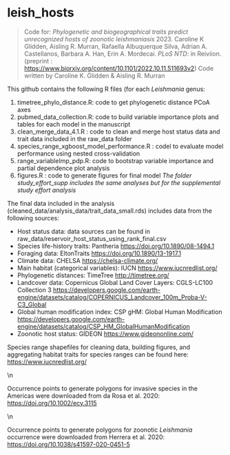 # leish_hosts
> Code for: *Phylogenetic and biogeographical traits predict unrecognized hosts of zoonotic leishmaniasis* 2023. Caroline K Glidden, Aisling R. Murran, Rafaella Albuquerque Silva, Adrian A. Castellanos,  Barbara A. Han, Erin A. Mordecai. *PLoS NTD*: in Reiviion. (preprint : https://www.biorxiv.org/content/10.1101/2022.10.11.511693v2)
> Code written by Caroline K. Glidden & Aisling R. Murran

This github contains the following R files (for each *Leishmania* genus:

1. timetree_phylo_distance.R: code to get phylogenetic distance PCoA axes
2. pubmed_data_collection.R: code to build variable importance plots and tables for each model in the manuscript
3. clean_merge_data_4.1.R : code to clean and merge host status data and trait data included in the raw_data folder
4. species_range_xgboost_model_performance.R : codel to evaluate model performance using nested cross-validation
5. range_variableImp_pdp.R: code to bootstrap variable importance and partial dependence plot analysis
6. figures.R : code to generate figures for final model
 *The folder study_effort_supp includes the same analyses but for the supplemental study effort analysis*

The final data included in the analysis (cleaned_data/analysis_data/trait_data_small.rds) includes data from the following sources: 

* Host status data: data sources can be found in raw_data/reservoir_host_status_using_rank_final.csv
* Species life-history traits: Pantheria https://doi.org/10.1890/08-1494.1
* Foraging data: EltonTraits https://doi.org/10.1890/13-1917.1
* Climate data: CHELSA https://chelsa-climate.org/
* Main habitat (categorical variables): IUCN https://www.iucnredlist.org/
* Phylogenetic distances: TimeTree http://timetree.org/
* Landcover data: Copernicus Global Land Cover Layers: CGLS-LC100 Collection 3 https://developers.google.com/earth-engine/datasets/catalog/COPERNICUS_Landcover_100m_Proba-V-C3_Global
* Global human modification index: CSP gHM: Global Human Modification https://developers.google.com/earth-engine/datasets/catalog/CSP_HM_GlobalHumanModification
* Zoonotic host status: GIDEON https://www.gideononline.com/
 
 Species range shapefiles for cleaning data, building figures, and aggregating habitat traits for species ranges can be found here: https://www.iucnredlist.org/
 
 \n 
 
 Occurrence points to generate polygons for invasive species in the Americas were downloaded from da Rosa et al. 2020:  https://doi.org/10.1002/ecy.3115

\n 

Occurrence points to generate polygons for zoonotic *Leishmania* occurrence were downloaded from Herrera et al. 2020: https://doi.org/10.1038/s41597-020-0451-5
